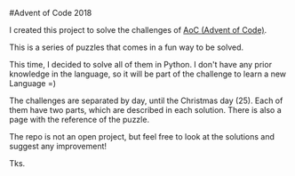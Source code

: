 #Advent of Code 2018

I created this project to solve the challenges of [AoC (Advent of Code)](https://adventofcode.com/2015/).

This is a series of puzzles that comes in a fun way to be solved. 

This time, I decided to solve all of them in Python. I don't have any prior knowledge in the language, so it will be part of the challenge to learn a new Language =)

The challenges are separated by day, until the Christmas day (25). Each of them have two parts, which are described in each solution.
There is also a page with the reference of the puzzle.

The repo is not an open project, but feel free to look at the solutions and suggest any improvement!


Tks.
 